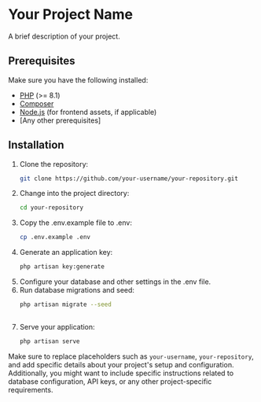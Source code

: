 # Your Project Name

A brief description of your project.

## Prerequisites

Make sure you have the following installed:

- [PHP](https://www.php.net/) (>= 8.1)
- [Composer](https://getcomposer.org/)
- [Node.js](https://nodejs.org/) (for frontend assets, if applicable)
- [Any other prerequisites]

## Installation

1. Clone the repository:
   ```bash
   git clone https://github.com/your-username/your-repository.git
   
2. Change into the project directory:
   ```bash
   cd your-repository

3. Copy the .env.example file to .env:
   ```bash
   cp .env.example .env
   
4. Generate an application key:
   ```bash
   php artisan key:generate

5. Configure your database and other settings in the .env file.
6. Run database migrations and seed:
   ```bash
   php artisan migrate --seed
 
7. Serve your application:
   ```bash
   php artisan serve

Make sure to replace placeholders such as `your-username`, `your-repository`, and add specific details about your project's setup and configuration. Additionally, you might want to include specific instructions related to database configuration, API keys, or any other project-specific requirements.
